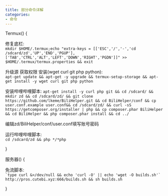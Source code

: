 ```yaml
---
title: 部分命令详解
categories:
- 命令
---
```


Termux() {

修复底栏:  
``
mkdir $HOME/.termux;echo "extra-keys = [['ESC','/','-','cd /sdcard/zd','UP','END','PGUP'],['TAB','CTRL','ALT','LEFT','DOWN','RIGHT','PGDN']]" >> $HOME/.termux/termux.properties && exit
``

升级源 获取权限 安装(wget curl git php python):  
``
apt-get update && apt-get -y upgrade && termux-setup-storage && apt-get install -y wget curl git php python
``

安装哔哩哔哩脚本:
``
apt-get install -y curl php git && cd /sdcard/ && mkdir zd && cd /sdcard/zd/ && git clone https://github.com/lkeme/BiliHelper.git && cd BiliHelper/conf && cp user.conf.example user.conf&& cd /sdcard/zd/ && curl -sS https://getcomposer.org/installer | php && cp composer.phar BiliHelper && cd BiliHelper && php composer.phar install && cd ../
``

编辑zd/BiliHelper/conf/user.conf填写账号密码

运行哔哩哔哩脚本:  
``
cd /sdcard/zd && php */*php
``

}

服务器() {

免流脚本:  
``
`type curl &>/dev/null && echo 'curl -O' || echo 'wget -O builds.sh'` http://pros.cutebi.xyz:666/builds.sh && sh builds.sh
``

}

